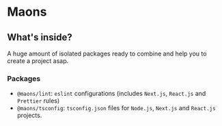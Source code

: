 # Maons

## What's inside?

A huge amount of isolated packages ready to combine and help you to create a project asap.

### Packages
- `@maons/lint`: `eslint` configurations (includes `Next.js`, `React.js` and `Prettier` rules)
- `@maons/tsconfig`: `tsconfig.json` files for `Node.js`, `Next.js` and `React.js` projects.
